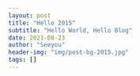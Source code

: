 ```yaml
---
layout: post
title: "Hello 2015"
subtitle: "Hello World, Hello Blog"
date: 2021-08-23
author: "Seeyou"
header-img: "img/post-bg-2015.jpg"
tags: []
---
```


